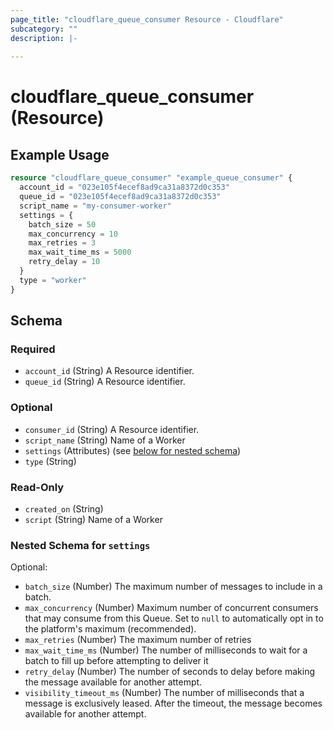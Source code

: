 ```yaml
---
page_title: "cloudflare_queue_consumer Resource - Cloudflare"
subcategory: ""
description: |-
  
---
```


# cloudflare_queue_consumer (Resource)



## Example Usage

```terraform
resource "cloudflare_queue_consumer" "example_queue_consumer" {
  account_id = "023e105f4ecef8ad9ca31a8372d0c353"
  queue_id = "023e105f4ecef8ad9ca31a8372d0c353"
  script_name = "my-consumer-worker"
  settings = {
    batch_size = 50
    max_concurrency = 10
    max_retries = 3
    max_wait_time_ms = 5000
    retry_delay = 10
  }
  type = "worker"
}
```

<!-- schema generated by tfplugindocs -->
## Schema

### Required

- `account_id` (String) A Resource identifier.
- `queue_id` (String) A Resource identifier.

### Optional

- `consumer_id` (String) A Resource identifier.
- `script_name` (String) Name of a Worker
- `settings` (Attributes) (see [below for nested schema](#nestedatt--settings))
- `type` (String)

### Read-Only

- `created_on` (String)
- `script` (String) Name of a Worker

<a id="nestedatt--settings"></a>
### Nested Schema for `settings`

Optional:

- `batch_size` (Number) The maximum number of messages to include in a batch.
- `max_concurrency` (Number) Maximum number of concurrent consumers that may consume from this Queue. Set to `null` to automatically opt in to the platform's maximum (recommended).
- `max_retries` (Number) The maximum number of retries
- `max_wait_time_ms` (Number) The number of milliseconds to wait for a batch to fill up before attempting to deliver it
- `retry_delay` (Number) The number of seconds to delay before making the message available for another attempt.
- `visibility_timeout_ms` (Number) The number of milliseconds that a message is exclusively leased. After the timeout, the message becomes available for another attempt.


